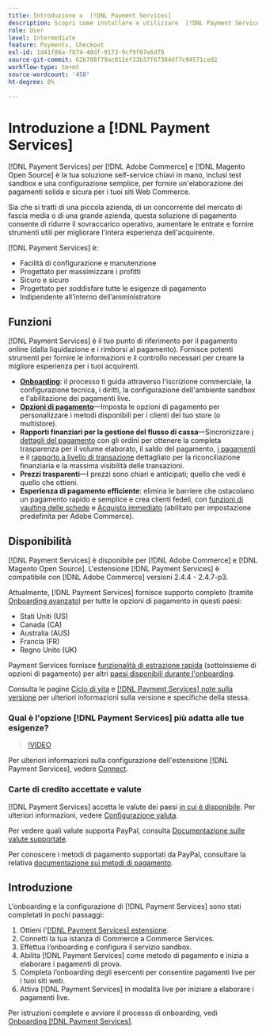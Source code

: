 ```yaml
---
title: Introduzione a  [!DNL Payment Services]
description: Scopri come installare e utilizzare  [!DNL Payment Services] come soluzione di elaborazione dei pagamenti chiavi in mano, solida e sicura per i tuoi siti Web [!DNL Adobe Commerce] e [!DNL Magento Open Source] .
role: User
level: Intermediate
feature: Payments, Checkout
exl-id: 1d41f86a-f874-48df-9173-9cf9f07e6d79
source-git-commit: 62b708f79ac011ef33b37f67384df7c94571ced2
workflow-type: tm+mt
source-wordcount: '458'
ht-degree: 0%

---
```


# Introduzione a [!DNL Payment Services]

[!DNL Payment Services] per [!DNL Adobe Commerce] e [!DNL Magento Open Source] è la tua soluzione self-service chiavi in mano, inclusi test sandbox e una configurazione semplice, per fornire un&#39;elaborazione dei pagamenti solida e sicura per i tuoi siti Web Commerce.

Sia che si tratti di una piccola azienda, di un concorrente del mercato di fascia media o di una grande azienda, questa soluzione di pagamento consente di ridurre il sovraccarico operativo, aumentare le entrate e fornire strumenti utili per migliorare l&#39;intera esperienza dell&#39;acquirente.

[!DNL Payment Services] è:

* Facilità di configurazione e manutenzione
* Progettato per massimizzare i profitti
* Sicuro e sicuro
* Progettato per soddisfare tutte le esigenze di pagamento
* Indipendente all’interno dell’amministratore

## Funzioni

[!DNL Payment Services] è il tuo punto di riferimento per il pagamento online (dalla liquidazione e i rimborsi al pagamento). Fornisce potenti strumenti per fornire le informazioni e il controllo necessari per creare la migliore esperienza per i tuoi acquirenti.

* [**Onboarding**](onboard.md): il processo ti guida attraverso l&#39;iscrizione commerciale, la configurazione tecnica, i diritti, la configurazione dell&#39;ambiente sandbox e l&#39;abilitazione dei pagamenti live.
* [**Opzioni di pagamento**](payments-options.md)—Imposta le opzioni di pagamento per personalizzare i metodi disponibili per i clienti del tuo store (o multistore).
* **Rapporti finanziari per la gestione del flusso di cassa**—Sincronizzare [i dettagli del pagamento](order-payment-status.md) con gli ordini per ottenere la completa trasparenza per il volume elaborato, il saldo del pagamento, [i pagamenti](payouts.md) e il [rapporto a livello di transazione](transactions.md) dettagliato per la riconciliazione finanziaria e la massima visibilità delle transazioni.
* **Prezzi trasparenti**—I prezzi sono chiari e anticipati; quello che vedi è quello che ottieni.
* **Esperienza di pagamento efficiente**: elimina le barriere che ostacolano un pagamento rapido e semplice e crea clienti fedeli, con [funzioni di vaulting delle schede](vaulting.md) e [Acquisto immediato](https://experienceleague.adobe.com/docs/commerce-admin/stores-sales/point-of-purchase/checkout-instant-purchase.html?lang=it) (abilitato per impostazione predefinita per Adobe Commerce).

## Disponibilità

[!DNL Payment Services] è disponibile per [!DNL Adobe Commerce] e [!DNL Magento Open Source]. L&#39;estensione [!DNL Payment Services] è compatibile con [!DNL Adobe Commerce] versioni 2.4.4 - 2.4.7-p3.

Attualmente, [!DNL Payment Services] fornisce supporto completo (tramite [Onboarding avanzato](../payment-services/production.md#advanced-onboarding)) per tutte le opzioni di pagamento in questi paesi:

* Stati Uniti (US)
* Canada (CA)
* Australia (AUS)
* Francia (FR)
* Regno Unito (UK)

Payment Services fornisce [funzionalità di estrazione rapida](../payment-services/payments-options.md) (sottoinsieme di opzioni di pagamento) per altri [paesi disponibili durante l&#39;onboarding](../payment-services/production.md#complete-merchant-onboarding).

Consulta le pagine [Ciclo di vita](https://experienceleague.adobe.com/docs/commerce-operations/release/planning/lifecycle-policy.html?lang=it) e [[!DNL Payment Services] note sulla versione](release-notes.md) per ulteriori informazioni sulla versione e specifiche della stessa.

### Qual è l&#39;opzione [!DNL Payment Services] più adatta alle tue esigenze?

>[!VIDEO](https://video.tv.adobe.com/v/3447811)

Per ulteriori informazioni sulla configurazione dell&#39;estensione [!DNL Payment Services], vedere [Connect](connect.md).

### Carte di credito accettate e valute

[!DNL Payment Services] accetta le valute dei paesi [ in cui è disponibile](#availability). Per ulteriori informazioni, vedere [Configurazione valuta](https://experienceleague.adobe.com/docs/commerce-admin/stores-sales/site-store/currency/currency-configuration.html?lang=it).

Per vedere quali valute supporta PayPal, consulta [Documentazione sulle valute supportate](https://developer.paypal.com/docs/reports/reference/paypal-supported-currencies/).

Per conoscere i metodi di pagamento supportati da PayPal, consultare la relativa [documentazione sui metodi di pagamento](https://developer.paypal.com/docs/checkout/payment-methods/).

## Introduzione

L&#39;onboarding e la configurazione di [!DNL Payment Services] sono stati completati in pochi passaggi:

1. Ottieni l&#39;[[!DNL Payment Services] estensione](install.md).
1. Connetti la tua istanza di Commerce a Commerce Services.
1. Effettua l’onboarding e configura il servizio sandbox.
1. Abilita [!DNL Payment Services] come metodo di pagamento e inizia a elaborare i pagamenti di prova.
1. Completa l’onboarding degli esercenti per consentire pagamenti live per i tuoi siti web.
1. Attiva [!DNL Payment Services] in modalità live per iniziare a elaborare i pagamenti live.

Per istruzioni complete e avviare il processo di onboarding, vedi [Onboarding [!DNL Payment Services]](onboard.md).
